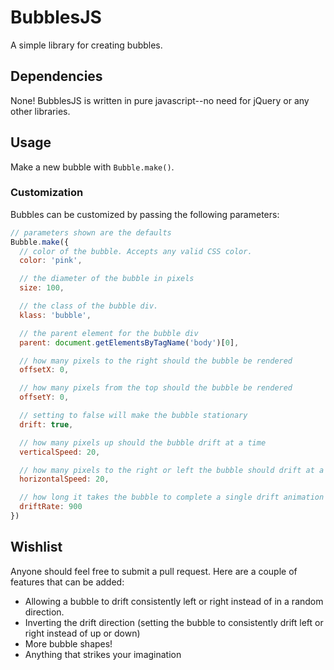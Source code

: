 # BubblesJS

A simple library for creating bubbles.

## Dependencies

None! BubblesJS is written in pure javascript--no need for jQuery or any other libraries.

## Usage

Make a new bubble with `Bubble.make()`.

### Customization

Bubbles can be customized by passing the following parameters:

```javascript
// parameters shown are the defaults
Bubble.make({
  // color of the bubble. Accepts any valid CSS color.
  color: 'pink',

  // the diameter of the bubble in pixels
  size: 100, 

  // the class of the bubble div.
  klass: 'bubble', 

  // the parent element for the bubble div
  parent: document.getElementsByTagName('body')[0], 

  // how many pixels to the right should the bubble be rendered
  offsetX: 0, 

  // how many pixels from the top should the bubble be rendered
  offsetY: 0, 

  // setting to false will make the bubble stationary
  drift: true, 

  // how many pixels up should the bubble drift at a time
  verticalSpeed: 20, 

  // how many pixels to the right or left the bubble should drift at a time
  horizontalSpeed: 20, 

  // how long it takes the bubble to complete a single drift animation
  driftRate: 900 
})
```

## Wishlist

Anyone should feel free to submit a pull request. Here are a couple of features that can be added:

* Allowing a bubble to drift consistently left or right instead of in a random direction.
* Inverting the drift direction (setting the bubble to consistently drift left or right instead of up or down)
* More bubble shapes!
* Anything that strikes your imagination